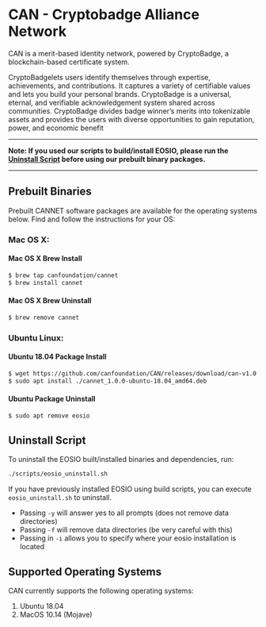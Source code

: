 
# CAN - Cryptobadge Alliance Network

CAN is a merit-based identity network, powered by CryptoBadge, a blockchain-based certificate system.

CryptoBadgelets users identify themselves through expertise, achievements, and contributions. It captures a variety of certifiable values and lets you build your personal brands. CryptoBadge is a universal, eternal, and verifiable acknowledgement system shared across communities. CryptoBadge divides badge winner’s merits into tokenizable assets and provides the users with diverse opportunities to gain reputation, power, and economic benefit

---

**Note: If you used our scripts to build/install EOSIO, please run the [Uninstall Script](#uninstall-script) before using our prebuilt binary packages.**

---

## Prebuilt Binaries

Prebuilt CANNET software packages are available for the operating systems below. Find and follow the instructions for your OS:

### Mac OS X:

#### Mac OS X Brew Install
```sh
$ brew tap canfoundation/cannet
$ brew install cannet
```
#### Mac OS X Brew Uninstall
```sh
$ brew remove cannet
```

### Ubuntu Linux:

#### Ubuntu 18.04 Package Install
```sh
$ wget https://github.com/canfoundation/CAN/releases/download/can-v1.0.0/cannet_1.0.0-ubuntu-18.04_amd64.deb
$ sudo apt install ./cannet_1.0.0-ubuntu-18.04_amd64.deb
```
#### Ubuntu Package Uninstall
```sh
$ sudo apt remove eosio
```

## Uninstall Script
To uninstall the EOSIO built/installed binaries and dependencies, run:
```sh
./scripts/eosio_uninstall.sh
```

If you have previously installed EOSIO using build scripts, you can execute `eosio_uninstall.sh` to uninstall.
- Passing `-y` will answer yes to all prompts (does not remove data directories)
- Passing `-f` will remove data directories (be very careful with this)
- Passing in `-i` allows you to specify where your eosio installation is located

## Supported Operating Systems
CAN currently supports the following operating systems:  

1. Ubuntu 18.04
2. MacOS 10.14 (Mojave)
